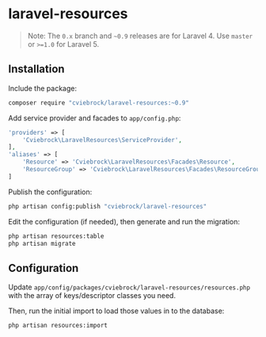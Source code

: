 # laravel-resources

> Note: The `0.x` branch and `~0.9` releases are for Laravel 4.  Use `master` or `>=1.0` for Laravel 5.


## Installation

Include the package:

```sh
composer require "cviebrock/laravel-resources:~0.9"
```

Add service provider and facades to `app/config.php`:

```php
'providers' => [
    'Cviebrock\LaravelResources\ServiceProvider',
],
'aliases' => [
    'Resource' => 'Cviebrock\LaravelResources\Facades\Resource',
	'ResourceGroup' => 'Cviebrock\LaravelResources\Facades\ResourceGroup',
]
```

Publish the configuration:

```sh
php artisan config:publish "cviebrock/laravel-resources"
```

Edit the configuration (if needed), then generate and run the migration:

```sh
php artisan resources:table
php artisan migrate
```

## Configuration

Update `app/config/packages/cviebrock/laravel-resources/resources.php` with the array of keys/descriptor classes you need.

Then, run the initial import to load those values in to the database:

```sh
php artisan resources:import
```
